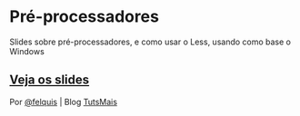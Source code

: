 # Pré-processadores
Slides sobre pré-processadores, e como usar o Less, usando como base o Windows

## [Veja os slides](http://tutsmais.com.br/talks/pre-processadores/ "Veja os slides")

Por 
[@felquis](http://twitter.com/felquis "@felquis") | Blog [TutsMais](http://tutsmais.com.br/blog "TutsMais")